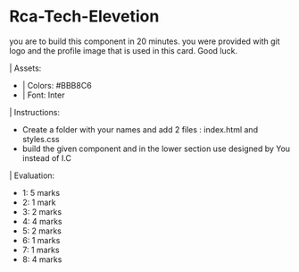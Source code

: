 # Rca-Tech-Elevetion

you are to build this component in 20 minutes. you were provided with git logo and the profile image that is used in this card. Good luck.

| Assets: 
 - | Colors: #BBB8C6
 - | Font: Inter

| Instructions: 
 - Create a folder with your names and add 2 files : index.html and styles.css 
 - build the given component and in the lower section use designed by You instead of I.C

 | Evaluation:
 - 1: 5 marks
 - 2: 1 mark
 - 3: 2 marks
 - 4: 4 marks
 - 5: 2 marks
 - 6: 1 marks
 - 7: 1 marks
 - 8: 4 marks